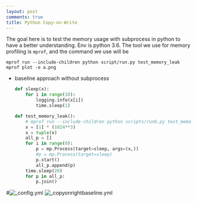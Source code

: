 ```yaml
---
layout: post
comments: true
title: Python Copy-on-Write
---
```


The goal here is to test the memory usage with subprocess in python to have a
better understanding. Env is python 3.6. The tool we use for memory profiling
is `mprof`, and the command we use will be

```shell
mprof run --include-children python script/run.py test_memory_leak
mprof plot -o a.png
```

* baseline approach without subprocess

  ```python
  def sleep(x):
      for i in range(10):
          logging.info(x[i])
          time.sleep(1)
  
  def test_memory_leak():
      # mprof run --include-children python scripts/run6.py test_memory_leak
      x = [1] * (1024**3)
      x = tuple(x)
      all_p = []
      for i in range(0):
          p = mp.Process(target=sleep, args=(x,))
          #p = mp.Process(target=sleep)
          p.start()
          all_p.append(p)
      time.sleep(20)
      for p in all_p:
          p.join()
  ```


#![_config.yml](/images/config.png "_config.yml")
![_copyonrightbaseline.yml](/images/copyonrightbaseline.png "_copyonrightbaseline.yml")
